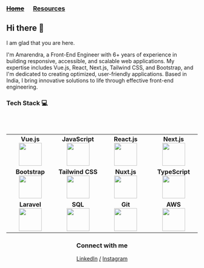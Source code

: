 ### ~~[Home](/README.md)~~  &nbsp;&nbsp;&nbsp;&nbsp;   [Resources](/Index.md)

## Hi there 👋
I am glad that you are here.

I'm Amarendra, a Front-End Engineer with 6+ years of experience in building responsive, accessible, and scalable web applications. My expertise includes Vue.js, React, Next.js, Tailwind CSS, and Bootstrap, and I'm dedicated to creating optimized, user-friendly applications. Based in India, I bring innovative solutions to life through effective front-end engineering.

<!--
**amarendrasharma/amarendrasharma** is a ✨ _special_ ✨ repository because its `README.md` (this file) appears on your GitHub profile.

Here are some ideas to get you started:

- 🔭 I’m currently working on ...
- 🌱 I’m currently learning ...
- 👯 I’m looking to collaborate on ...
- 🤔 I’m looking for help with ...
- 💬 Ask me about ...
- 📫 How to reach me: ...
- 😄 Pronouns: ...
- ⚡ Fun fact: ...
-->




### Tech Stack :computer:

<br>
<br> <table> <tbody> <tr> <td align="center" width="20%"> <span><b>Vue.js</b></span><br> <img height=60px src="https://upload.wikimedia.org/wikipedia/commons/9/95/Vue.js_Logo_2.svg"> </td> <td align="center" width="20%"> <span><b>JavaScript</b></span><br> <img height=60px src="https://img.icons8.com/color/344/javascript--v1.png"> </td> <td align="center" width="20%"> <span><b>React.js</b></span><br> <img height=60px src="https://upload.wikimedia.org/wikipedia/commons/a/a7/React-icon.svg"> </td> <td align="center" width="20%"> <span><b>Next.js</b></span><br> <img height=60px src="https://upload.wikimedia.org/wikipedia/commons/8/8e/Nextjs-logo.svg"> </td>  </tr> <tr> <td align="center" width="20%"> <span><b>Bootstrap</b></span><br> <img height=60px src="https://upload.wikimedia.org/wikipedia/commons/b/b2/Bootstrap_logo.svg"> </td> <td align="center" width="20%"> <span><b>Tailwind CSS</b></span><br> <img height=60px src="https://upload.wikimedia.org/wikipedia/commons/d/d5/Tailwind_CSS_Logo.svg"> </td> <td align="center" width="20%">
    <span><b>Nuxt.js</b></span><br>
    <img height=60px src="https://upload.wikimedia.org/wikipedia/commons/a/ae/Nuxt_logo.svg"> 
  </td>

  <td align="center" width="20%">
    <span><b>TypeScript</b></span><br>
    <img height=60px src="https://upload.wikimedia.org/wikipedia/commons/4/4c/Typescript_logo_2020.svg"> 
  </td>  </tr> <tr> <td align="center" width="20%"> <span><b>Laravel</b></span><br> <img height=60px src="https://cdn.worldvectorlogo.com/logos/laravel-2.svg"> </td>   <td align="center" width="20%"> <span><b>SQL</b></span><br> <img height=60px src="https://img.icons8.com/ios-filled/344/sql.png"> </td>  <td align="center" width="20%"> <span><b>Git</b></span><br> <img height=60px src="https://img.icons8.com/ios-glyphs/344/github.png"> </td> <td align="center" width="20%"> <span><b>AWS</b></span><br> <img height=60px src="https://upload.wikimedia.org/wikipedia/commons/9/93/Amazon_Web_Services_Logo.svg"> </td> </tr> </tbody> </table>

<h3 align="center"> Connect with me </h3>
<p align="center">
<a href="https://www.linkedin.com/in/amarendra-sharma/">LinkedIn</a> 
 <a href="#">/</a>
<a href="https://www.instagram.com/amar_developer/">Instagram</a>
</p>
